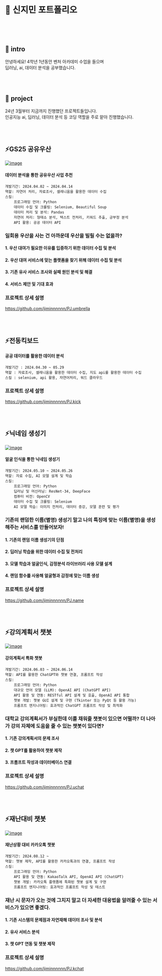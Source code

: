

<!--## Hi there 👋
**jiminnnnnn/jiminnnnnn** is a ✨ _special_ ✨ repository because its `README.md` (this file) appears on your GitHub profile.

Here are some ideas to get you started:

- 🔭 I’m currently working on ...
- 🌱 I’m currently learning ...
- 👯 I’m looking to collaborate on ...
- 🤔 I’m looking for help with ...
- 💬 Ask me about ...
- 📫 How to reach me: ...
- 😄 Pronouns: ...
- ⚡ Fun fact: ...
-->

# 💬 신지민 포트폴리오

<br/>
<br/>
<br/>

## 👋 intro
안녕하세요! 4학년 1년동안 벤처 아카데미 수업을 들으며 
<br/>딥러닝, ai, 데이터 분석을 공부했습니다.
<br/>
<br/>
<br/>
<br/>
## 🌱 project
24년 3월부터 지금까지 진행했던 프로젝트들입니다. 
<br/>인공지능 ai, 딥러닝, 데이터 분석 등 코딩 역할을 주로 맡아 진행했습니다.
<br/>
<br/>
<br/>
<br/>
## ⚡GS25 공유우산
[![image](https://github.com/user-attachments/assets/80c95bbe-9668-4e72-ad33-4cc347e95f89)](<https://drive.google.com/file/d/1HdT4hgR4bHSfTVH8Rcu8KRHdLRUBjTKr/view?usp=sharing>)

#### 데이터 분석을 통한 공유우산 사업 추천
	개발기간: 2024.04.02 ~ 2024.04.14
	역할: 자연어 처리, 자료조사, 셀레니움을 활용한 데이터 수집
	스킬:
		프로그래밍 언어: Python
		데이터 수집 및 크롤링: Selenium, Beautiful Soup
		데이터 처리 및 분석: Pandas
		자연어 처리: 형태소 분석, 텍스트 전처리, 키워드 추출, 긍부정 분석
		API 활용: 공공 데이터 API
   
### 일회용 우산을 사는 건 아까운데 우산을 빌릴 수는 없을까?
#### 1. 우산 대여가 필요한 이유를 입증하기 위한 데이터 수집 및 분석
#### 2. 우산 대여 서비스에 맞는 플랫폼을 찾기 위해 데이터 수집 및 분석
#### 3. 기존 유사 서비스 조사와 실패 원인 분석 및 해결
#### 4. 서비스 제안 및 기대 효과




   ### 프로젝트 상세 설명
<https://github.com/jiminnnnnn/PJ.umbrella>
<br/>
<br/>
<br/>
<br/>
## ⚡전동킥보드
#### 공공 데이터를 활용한 데이터 분석
	개발기간 : 2024.04.30 ~ 05.29
	역할 : 자료조사, 셀레니움을 활용한 데이터 수집, 지도 api를 활용한 데이터 수집
	스킬 : selenium, api 활용, 자연어처리, 워드 클라우드
   ### 프로젝트 상세 설명
<https://github.com/jiminnnnnn/PJ.kick>
<br/>
<br/>
<br/>
<br/>

## ⚡닉네임 생성기
[![image](https://github.com/user-attachments/assets/6bf8ca0d-c0ef-4d2a-ad6c-d59a2f93473d)](<https://github.com/jiminnnnnn/PJ.name>)

#### 얼굴 인식을 통한 닉네임 생성기
	개발기간: 2024.05.10 ~ 2024.05.26
	역할: 자료 수집, AI 모델 설계 및 학습
	스킬:
		프로그래밍 언어: Python
		딥러닝 및 머신러닝: ResNet-34, DeepFace
		컴퓨터 비전: OpenCV
		데이터 수집 및 크롤링: Selenium
		AI 모델 학습: 이미지 전처리, 데이터 증강, 모델 훈련 및 평가
### 기존의 랜덤한 이름(별명) 생성기 말고 나의 특징에 맞는 이름(별명)을 생성해주는 서비스를 만들어보자!
#### 1. 기존의 랜덤 이름 생성기의 단점 
#### 2. 딥러닝 학습을 위한 데이터 수집 및 전처리
#### 3. 모델 학습과 얼굴인식, 감정분석 라이브러리 사용 모델 설계
#### 4. 랜덤 함수를 사용해 얼굴형과 감정에 맞는 이름 생성





   ### 프로젝트 상세 설명
<https://github.com/jiminnnnnn/PJ.name>
<br/>
<br/>
<br/>
<br/>
## ⚡강의계획서 챗봇
[![image](https://github.com/user-attachments/assets/7b541827-ad9d-4815-908d-0858dfc1fd2c)](<https://github.com/jiminnnnnn/PJ.uchat>)

#### 강의계획서 특화 챗봇
	개발기간: 2024.06.03 ~ 2024.06.14
	역할: API를 활용한 ChatGPT와 챗봇 연결, 프롬프트 작성
	스킬:
		프로그래밍 언어: Python
		대규모 언어 모델 (LLM): OpenAI API (ChatGPT API)
		API 활용 및 연동: RESTful API 설계 및 호출, OpenAI API 통합
		챗봇 개발: 챗봇 GUI 설계 및 구현 (Tkinter 또는 PyQt 등 활용 가능)
		프롬프트 엔지니어링: 효과적인 ChatGPT 프롬프트 작성 및 최적화
### 대학교 강의계획서가 부실한데 이를 채워줄 챗봇이 있으면 어떨까? 더 나아가 강의 자체에 도움을 줄 수 있는 챗봇이 있다면?
#### 1. 기존 강의계획서의 문제 조사
#### 2. 챗 GPT를 활용하여 챗봇 제작
#### 3. 프롬프트 작성과 데이터베이스 연결


   ### 프로젝트 상세 설명
<https://github.com/jiminnnnnn/PJ.uchat>
<br/>
<br/>
<br/>
<br/>
## ⚡재난대비 챗봇
[![image](https://github.com/user-attachments/assets/548dee7d-9c6a-4b8a-b15a-1b769fe2ff53)](<https://github.com/jiminnnnnn/PJ.kchat>)

#### 재난상황 대비 카카오톡 챗봇
	개발기간: 2024.08.12 ~
	역할: 챗봇 제작, API를 활용한 카카오톡과의 연결, 프롬프트 작성
	스킬:
		프로그래밍 언어: Python
		API 활용 및 연동: KakaoTalk API, OpenAI API (ChatGPT)
		챗봇 개발: 카카오톡 플랫폼에 특화된 챗봇 설계 및 구현
		프롬프트 엔지니어링: 효과적인 프롬프트 작성 및 테스트
### 재난 시 문자가 오는 것에 그치지 말고 더 자세한 대응법을 알려줄 수 있는 서비스가 있으면 좋겠다.
#### 1. 기존 시스템의 문제점과 자연재해 데이터 조사 및 분석
#### 2. 유사 서비스 분석
#### 3. 챗 GPT 연동 및 챗봇 제작


   ### 프로젝트 상세 설명
<https://github.com/jiminnnnnn/PJ.kchat>
